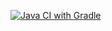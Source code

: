 [![Java CI with Gradle](https://github.com/Khailunen/QA_BDD-Pages-/actions/workflows/gradle.yml/badge.svg)](https://github.com/Khailunen/QA_BDD-Pages-/actions/workflows/gradle.yml)